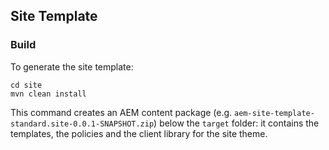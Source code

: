 ## Site Template

### Build

To generate the site template:

```
cd site
mvn clean install
```

This command creates an AEM content package (e.g. `aem-site-template-standard.site-0.0.1-SNAPSHOT.zip`) below the `target` folder: it contains the templates, the policies and the client library for the site theme.
